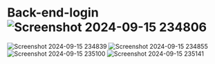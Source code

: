 # Back-end-login![Screenshot 2024-09-15 234806](https://github.com/user-attachments/assets/5884cd89-2fe1-4681-95f4-be5ce6c27a7e)
![Screenshot 2024-09-15 234839](https://github.com/user-attachments/assets/ff7a154b-54ca-404d-8987-69c922ab0a21)
![Screenshot 2024-09-15 234855](https://github.com/user-attachments/assets/aaa4e78e-9621-42b7-acf9-cfcfb49e733e)
![Screenshot 2024-09-15 235100](https://github.com/user-attachments/assets/5eb9ade4-a88b-4f78-9a83-479fe4a25690)
![Screenshot 2024-09-15 235141](https://github.com/user-attachments/assets/52ea96bd-35c9-47b5-b595-61e0f358a9f2)
